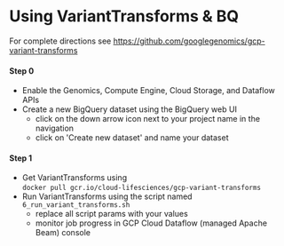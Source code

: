 #   Using VariantTransforms & BQ

For complete directions see https://github.com/googlegenomics/gcp-variant-transforms

#### Step 0
 - Enable the Genomics, Compute Engine, Cloud Storage, and Dataflow APIs
 - Create a new BigQuery dataset using the BigQuery web UI  
    - click on the down arrow icon next to your project name in the navigation
    - click on 'Create new dataset' and name your dataset

#### Step 1  
 - Get VariantTransforms using  
 `docker pull gcr.io/cloud-lifesciences/gcp-variant-transforms`  
 - Run VariantTransforms using the script named `6_run_variant_transforms.sh`
   - replace all script params with your values
   - monitor job progress in GCP Cloud Dataflow (managed Apache Beam) console
